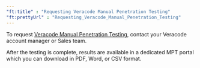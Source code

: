 ```yaml
---
"ft:title" : "Requesting Veracode Manual Penetration Testing"
"ft:prettyUrl" : "Requesting_Veracode_Manual_Penetration_Testing"
---
```

To request [Veracode Manual Penetration Testing](https://docs.veracode.com/r/c_understanding_manual), contact your Veracode account manager or Sales team.

After the testing is complete, results are available in a dedicated MPT portal which you can download in PDF, Word, or CSV format. 
